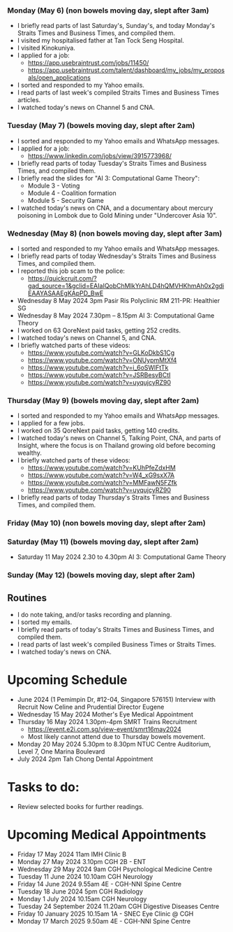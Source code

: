 ### Monday (May 6) (non bowels moving day, slept after 3am)
- I briefly read parts of last Saturday's, Sunday's, and today Monday's Straits Times and Business Times, and compiled them.
- I visited my hospitalised father at Tan Tock Seng Hospital.
- I visited Kinokuniya.
- I applied for a job:
    - https://app.usebraintrust.com/jobs/11450/
    - https://app.usebraintrust.com/talent/dashboard/my_jobs/my_proposals/open_applications
- I sorted and responded to my Yahoo emails.
- I read parts of last week's compiled Straits Times and Business Times articles.
- I watched today's news on Channel 5 and CNA.

### Tuesday (May 7) (bowels moving day, slept after 2am)
- I sorted and responded to my Yahoo emails and WhatsApp messages.
- I applied for a job:
    - https://www.linkedin.com/jobs/view/3915773968/
- I briefly read parts of today Tuesday's Straits Times and Business Times, and compiled them.
- I briefly read the slides for "AI 3: Computational Game Theory":
    - Module 3 - Voting
    - Module 4 - Coalition formation
    - Module 5 - Security Game
- I watched today's news on CNA, and a documentary about mercury poisoning in Lombok due to Gold Mining under "Undercover Asia 10".

### Wednesday (May 8) (non bowels moving day, slept after 3am)
- I sorted and responded to my Yahoo emails and WhatsApp messages.
- I briefly read parts of today Wednesday's Straits Times and Business Times, and compiled them.
- I reported this job scam to the police:
    - https://quickcruit.com/?gad_source=1&gclid=EAIaIQobChMIkYrAhLD4hQMVHKhmAh0x2gdiEAAYASAAEgKApPD_BwE
- Wednesday 8 May 2024 3pm Pasir Ris Polyclinic RM 211-PR: Healthier SG
- Wednesday 8 May 2024 7.30pm – 8.15pm AI 3: Computational Game Theory
- I worked on 63 QoreNext paid tasks, getting 252 credits.
- I watched today's news on Channel 5, and CNA.
- I briefly watched parts of these videos:
    - https://www.youtube.com/watch?v=GLKoDkbS1Cg
    - https://www.youtube.com/watch?v=ONUypmMtXf4
    - https://www.youtube.com/watch?v=i_6oSWlFtTk
    - https://www.youtube.com/watch?v=JSRBesvBCtI
    - https://www.youtube.com/watch?v=uyqujcyRZ90

### Thursday (May 9) (bowels moving day, slept after 2am)
- I sorted and responded to my Yahoo emails and WhatsApp messages.
- I applied for a few jobs.
- I worked on 35 QoreNext paid tasks, getting 140 credits.
- I watched today's news on Channel 5, Talking Point, CNA, and parts of Insight, where the focus is on Thailand growing old before becoming wealthy.
- I briefly watched parts of these videos:
    - https://www.youtube.com/watch?v=KUhPfeZdxHM
    - https://www.youtube.com/watch?v=W4_xG9sxX7A
    - https://www.youtube.com/watch?v=MMFawN5FZfk
    - https://www.youtube.com/watch?v=uyqujcyRZ90
- I briefly read parts of today Thursday's Straits Times and Business Times, and compiled them.

### Friday (May 10) (non bowels moving day, slept after 2am)


### Saturday (May 11) (bowels moving day, slept after 2am)
- Saturday 11 May 2024 2.30 to 4.30pm AI 3: Computational Game Theory


### Sunday (May 12) (bowels moving day, slept after 2am)



## Routines
- I do note taking, and/or tasks recording and planning.
- I sorted my emails.
- I briefly read parts of today's Straits Times and Business Times, and compiled them.
- I read parts of last week's compiled Business Times or Straits Times.
- I watched today's news on CNA.

# Upcoming Schedule
- June 2024 (1 Pemimpin Dr, #12-04, Singapore 576151) Interview with Recruit Now Celine and Prudential Director Eugene
- Wednesday 15 May 2024 Mother's Eye Medical Appointment
- Thursday 16 May 2024 1.30pm-4pm SMRT Trains Recruitment
    - https://event.e2i.com.sg/view-event/smrt16may2024
    - Most likely cannot attend due to Thursday bowels movement.
- Monday 20 May 2024 5.30pm to 8.30pm NTUC Centre Auditorium, Level 7, One Marina Boulevard
- July 2024 2pm Tah Chong Dental Appointment

# Tasks to do:
- Review selected books for further readings.

# Upcoming Medical Appointments
- Friday 17 May 2024 11am IMH Clinic B
- Monday 27 May 2024 3.10pm CGH 2B - ENT
- Wednesday 29 May 2024 9am CGH Psychological Medicine Centre
- Tuesday 11 June 2024 10.10am CGH Neurology
- Friday 14 June 2024 9.55am 4E - CGH-NNI Spine Centre
- Tuesday 18 June 2024 5pm CGH Radiology
- Monday 1 July 2024 10.15am CGH Neurology
- Tuesday 24 September 2024 11.20am CGH Digestive Diseases Centre
- Friday 10 January 2025 10.15am 1A - SNEC Eye Clinic @ CGH
- Monday 17 March 2025 9.50am 4E - CGH-NNI Spine Centre
